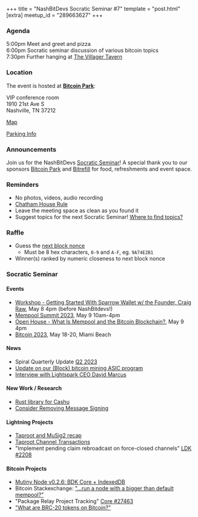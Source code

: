 +++
title = "NashBitDevs Socratic Seminar #7"
template = "post.html"
[extra]
meetup_id = "289663627"
+++

### Agenda
 
5:00pm Meet and greet and pizza  
6:00pm Socratic seminar discussion of various bitcoin topics   
7:30pm Further hanging at [The Villager Tavern](https://www.thevillagertavern-nashville.com/#/)

### Location

The event is hosted at [**Bitcoin Park**](https://bitcoinpark.com):

VIP conference room   
1910 21st Ave S  
Nashville, TN  37212  

[Map](https://www.google.com/maps/place/1910+21st+Ave+S,+Nashville,+TN+37212/@36.1347819,-86.8029863,17z/data=!3m1!4b1!4m5!3m4!1s0x8864669fea1ce71d:0xdc34986293b94f39!8m2!3d36.1347819!4d-86.8007923)  

[Parking Info](/about/bitcoinpark-parking)  

### Announcements

Join us for the NashBitDevs [Socratic Seminar](/about)! A special thank you to our 
sponsors [Bitcoin Park](https://bitcoinpark.co/) and [Bitrefill](https://bitrefill.com/)
for food, refreshments and event space.

### Reminders

   - No photos, videos, audio recording
   - [Chatham House Rule](https://www.chathamhouse.org/about-us/chatham-house-rule)
   - Leave the meeting space as clean as you found it
   - Suggest topics for the next Socratic Seminar! [Where to find topics?](/about/find-topics)

### Raffle

  - Guess the [next block nonce](https://nonce.notmandatory.org/)
    - Must be 8 hex characters, `0-9` and `A-F`, eg. `9A74E2B1`
  - Winner(s) ranked by numeric closeness to next block nonce

### Socratic Seminar

#### Events

  - [Workshop - Getting Started With Sparrow Wallet w/ the Founder, Craig Raw](https://www.meetup.com/bitcoinpark/events/292301361/), May 8 4pm (before NashBitdevs!)
  - [Mempool Summit 2023](https://www.meetup.com/bitcoinpark/events/291864158/), May 9 10am-4pm
  - [Open House - What Is Mempool and the Bitcoin Blockchain?](https://www.meetup.com/bitcoinpark/events/289663652/), May 9 4pm
  - [Bitcoin 2023](https://b.tc/conference), May 18-20, Miami Beach

#### News

  - Spiral Quarterly Update [Q2 2023](https://spiral.xyz/blog/spiral-quarterly-update-q2-2023/)
  - [Update on our (Block) bitcoin mining ASIC program](https://www.mining.build/update-on-our-bitcoin-mining-asic-program/)
  - [Interview with Lightspark CEO David Marcus](https://www.theverge.com/23696466/bitcoin-crypto-lightning-network-lightspark-ceo-david-marcus)

#### New Work / Research

  - [Rust library for Cashu](https://github.com/clarkmoody/cashu-rs)
  - [Consider Removing Message Signing](https://github.com/bitcoin/bitcoin/issues/27515)
  
#### Lightning Projects

  - [Taproot and MuSig2 recap](https://ellemouton.com/posts/taproot-prelims/)
  - [Taproot Channel Transactions](https://ellemouton.com/posts/taproot-chan-txs/)
  - "Implement pending claim rebroadcast on force-closed channels" [LDK #2208](https://github.com/lightningdevkit/rust-lightning/pull/2208)

#### Bitcoin Projects

  - [Mutiny Node v0.2.6: BDK Core + IndexedDB](https://www.nobsbitcoin.com/mutiny-node-v0-2-6/)
  - Bitcoin Stackexchange: ["...run a node with a bigger than default mempool?"](https://bitcoin.stackexchange.com/questions/118137/how-does-it-contribute-to-the-bitcoin-network-when-i-run-a-node-with-a-bigger-th)
  - "Package Relay Project Tracking" [Core #27463](https://github.com/bitcoin/bitcoin/issues/27463)
  - ["What are BRC-20 tokens on Bitcoin?"](https://mythbtc.xyz/brc-20-token-standard-bitcoin/)